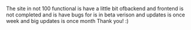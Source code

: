 The site in not 100 functional is  have a little bit ofbackend and frontend is not completed and is have bugs for is in beta verison and updates is once week and big updates is once month Thank you! :)
